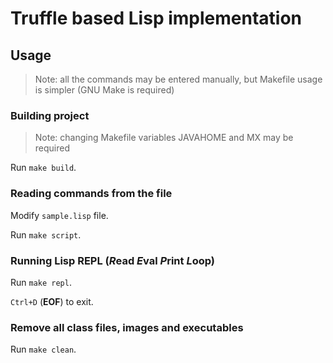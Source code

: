 # Truffle based Lisp implementation

## Usage

> Note: all the commands may be entered manually, but Makefile usage is simpler (GNU Make is required)

### Building project

> Note: changing Makefile variables JAVAHOME and MX may be required

Run `make build`.

### Reading commands from the file

Modify `sample.lisp` file.

Run `make script`.

### Running Lisp REPL (*R*ead *E*val *P*rint *L*oop)

Run `make repl`.

`Ctrl+D` (**EOF**) to exit.

### Remove all class files, images and executables

Run `make clean`.
